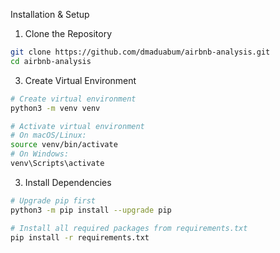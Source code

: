 Installation & Setup
1. Clone the Repository

```bash
git clone https://github.com/dmaduabum/airbnb-analysis.git
cd airbnb-analysis
```
3. Create Virtual Environment

```bash
# Create virtual environment
python3 -m venv venv

# Activate virtual environment
# On macOS/Linux:
source venv/bin/activate
# On Windows:
venv\Scripts\activate
```
3. Install Dependencies

```bash
# Upgrade pip first
python3 -m pip install --upgrade pip

# Install all required packages from requirements.txt
pip install -r requirements.txt
```
